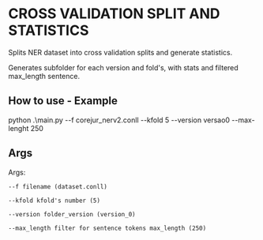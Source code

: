 # CROSS VALIDATION SPLIT AND STATISTICS
Splits NER dataset into cross validation splits and generate statistics.

Generates subfolder for each version and fold's, with stats and filtered max_length sentence.


## How to use - Example

python .\main.py --f corejur_nerv2.conll --kfold 5 --version versao0 --max-lenght 250



## Args 
Args:

    --f filename (dataset.conll)
    
    --kfold kfold's number (5)
    
    --version folder_version (version_0)
    
    --max_length filter for sentence tokens max_length (250)
    
